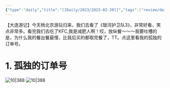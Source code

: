 ```yaml
---
{"type":"daily","title":"[[Daily/2023/2023-02-20]]","tags":["review/daily"],"author":"codertoro","establish":"2023-02-20T00:00:00","location":"辽宁大连","weather":"晴","dg-publish":true,"permalink":"/daily/2023/2023-05-05/","dgPassFrontmatter":true,"noteIcon":"","created":"2025-02-23T17:22:12.930+08:00","updated":"2025-03-03T22:07:47.482+08:00"}
---
```


【大连游记】今天杨北京游玩归来，我们去看了《银河护卫队3》，非常好看，笑点非常多。看完我们去吃了KFC,我是减肥人啊！哎，放纵餐～～～我要吐槽的是，为什么我的餐出餐最慢，比我后买的都取完餐了，TT。点这里看我的孤独的订单号。

# 1. 孤独的订单号
![10|388](https://img.codertoro.top/Bucket/img/daily/2023/05/0505/WechatIMG563.jpeg)
![10|388](https://img.codertoro.top/Bucket/img/daily/2023/05/0505/WechatIMG564.jpeg)


